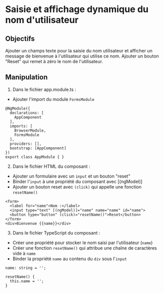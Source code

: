 # Saisie et affichage dynamique du nom d'utilisateur

## Objectifs

Ajouter un champs texte pour la saisie du nom utilisateur et afficher un message de bienvenue à l'utilisateur qui utilise ce nom.
Ajouter un bouton "Reset" qui remet à zéro le nom de l'utilisateur.

## Manipulation

1. Dans le fichier app.module.ts :
  - Ajouter l'import du module `FormsModule`

```typescript{style="font-size: 14pt"}
@NgModule({
  declarations: [
    AppComponent
  ],
  imports: [
    BrowserModule,
    FormsModule
  ],
  providers: [],
  bootstrap: [AppComponent]
})
export class AppModule { }
```

2. Dans le fichier HTML du composant : 
  - Ajouter un formulaire avec un `input` et un bouton "reset"
  - Binder l'`input` à une propriété du composant avec [(ngModel)]
  - Ajouter un bouton reset avec `(click)` qui appelle une fonction `resetName()`

```html{style="font-size: 14pt"}
<form>
  <label for="name">Nom :</label>
  <input type="text" [(ngModel)]="name" name="name" id="name">
  <button type="button" (click)="resetName()">Reset</button>
</form>
<div>Bienvenue {{name}}</div>
```

3. Dans le fichier TypeScript du composant : 
  - Créer une propriété pour stocker le nom saisi par l'utilisateur (`name`)
  - Créer une fonction `resetName()` qui attribue une chaîne de caractères vide à `name`
  - Binder la propriété `name` au contenu du `div` sous l'`input`

```typescript{style="font-size: 14pt"}
name: string = '';

resetName() {
  this.name = '';
}
```